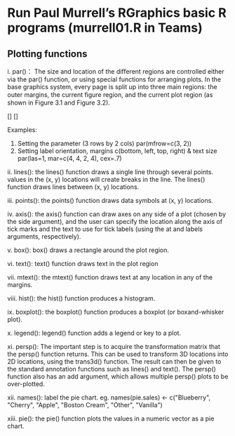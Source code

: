 # Run Paul Murrell’s RGraphics basic R programs (murrell01.R in Teams)
## Plotting functions
i. par()： The size and location of the diﬀerent regions are controlled either via the par() function, or using special functions for arranging plots.
In the base graphics system, every page is split up into three main regions: the outer margins, the current ﬁgure region, and the current plot region 
(as shown in Figure 3.1 and Figure 3.2).

[]
[]

Examples:
1) Setting the parameter (3 rows by 2 cols)
  par(mfrow=c(3, 2))
2) Setting label orientation, margins c(bottom, left, top, right) & text size
  par(las=1, mar=c(4, 4, 2, 4), cex=.7) 

ii. lines(): the lines() function draws a single line through several points. values in the (x, y) locations will create breaks in the line.
The lines() function draws lines between (x, y) locations.

iii. points(): the points() function draws data symbols at (x, y) locations.

iv. axis(): the axis() function can draw axes on any side of a plot (chosen by the side argument), and the user can specify the location along the axis of tick marks and the text to use for tick labels (using the at and labels arguments, respectively).

v. box(): box() draws a rectangle around the plot region.

vi. text(): text() function draws text in the plot region

vii. mtext(): the mtext() function draws text at any location in any of the margins.

viii. hist(): the hist() function produces a histogram.

ix. boxplot(): the boxplot() function produces a boxplot (or boxand-whisker plot).

x. legend(): legend() function adds a legend or key to a plot.

xi. persp(): The important step is to acquire the transformation matrix that the persp() function returns. This can be used to transform 3D locations into 2D locations, using the trans3d() function. The result can then be given to the standard annotation functions such as lines() and text(). The persp() function also has an add argument, which allows multiple persp() plots to be over-plotted.

xii. names(): label the pie chart. 
eg. names(pie.sales) <- c("Blueberry", "Cherry",
                      "Apple", "Boston Cream", "Other", "Vanilla")

xiii. pie(): the pie() function plots the values in a numeric vector as a pie chart.
